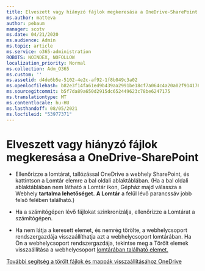 ```yaml
---
title: Elveszett vagy hiányzó fájlok megkeresása a OneDrive-SharePoint
ms.author: matteva
author: pebaum
manager: scotv
ms.date: 04/21/2020
ms.audience: Admin
ms.topic: article
ms.service: o365-administration
ROBOTS: NOINDEX, NOFOLLOW
localization_priority: Normal
ms.collection: Adm_O365
ms.custom: ''
ms.assetid: d4de6b5e-5102-4e2c-af92-1f8b049c3a02
ms.openlocfilehash: b82e3f14fa61ed9b439aa2991be18cf7a064c4a20a02f914176b1afe6eb0f83b
ms.sourcegitcommit: b5f7da89a650d2915dc652449623c78be6247175
ms.translationtype: MT
ms.contentlocale: hu-HU
ms.lasthandoff: 08/05/2021
ms.locfileid: "53977371"
---
```

# <a name="find-lost-or-missing-files-in-onedrive-or-sharepoint"></a>Elveszett vagy hiányzó fájlok megkeresása a OneDrive-SharePoint

- Ellenőrizze a lomtárat, tallózással OneDrive a webhely SharePoint, és kattintson a Lomtár elemre a bal oldali ablaktáblában. (Ha a bal oldali ablaktáblában nem látható a Lomtár ikon, Gépház majd válassza a Webhely **tartalma lehetőséget.** **A Lomtár** a felül lévő parancssáv jobb felső felében található.) 
    
- Ha a számítógépen lévő fájlokat szinkronizálja, ellenőrizze a Lomtárat a számítógépen. 
    
- Ha nem látja a keresett elemet, és nemrég törölte, a webhelycsoport rendszergazdája visszaállíthatja azt a webhelycsoport lomtárában. Ha Ön a webhelycsoport rendszergazdája, tekintse meg a Törölt elemek visszaállítása a webhelycsoport [lomtárában található elemet.](https://support.microsoft.com/office/restore-items-in-the-recycle-bin-that-were-deleted-from-sharepoint-or-teams-6df466b6-55f2-4898-8d6e-c0dff851a0be)
    
[További segítség a törölt fájlok és mappák visszaállításához OneDrive](https://go.microsoft.com/fwlink/?linkid=872872)
  

